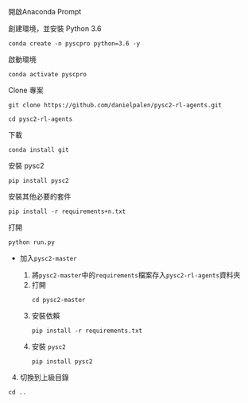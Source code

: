 
開啟Anaconda Prompt

創建環境，並安裝 Python 3.6
```
conda create -n pyscpro python=3.6 -y
```
   
啟動環境
 ```
conda activate pyscpro
```
   
Clone 專案
```
git clone https://github.com/danielpalen/pysc2-rl-agents.git
```


```
cd pysc2-rl-agents
```

下載
```
conda install git
```

安裝 pysc2
```
pip install pysc2
```



安裝其他必要的套件
```
pip install -r requirements+n.txt
```




打開
```
python run.py
```




   
   * 加入`pysc2-master`

     1. 將`pysc2-master`中的`requirements`檔案存入`pysc2-rl-agents`資料夾
     2. 打開
        ```
        cd pysc2-master
        ```
     3. 安裝依賴
        ```
        pip install -r requirements.txt
        ```
     4. 安裝 `pysc2`
        ```
        pip install pysc2
        ```


4. 切換到上級目錄
```
cd ..
```
     
   

     

     
   
